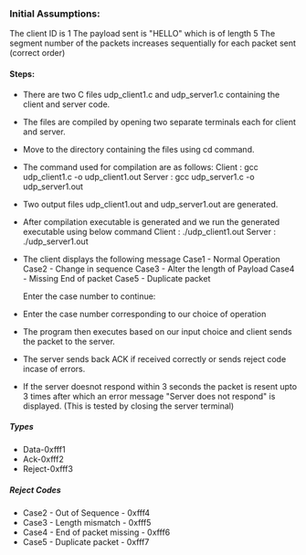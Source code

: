 ### Initial Assumptions: 
The client ID is 1 
The payload sent is "HELLO" which is of length 5
The segment number of the packets increases sequentially for each packet sent (correct order)

#### Steps:
- There are two C files udp_client1.c and udp_server1.c containing the client and server code.
- The files are compiled by opening two separate terminals each for client and server.
- Move to the directory containing the files using cd command.
- The command used for compilation are as follows:
	Client : gcc udp_client1.c -o udp_client1.out
	Server : gcc udp_server1.c -o udp_server1.out
- Two output files udp_client1.out and udp_server1.out are generated.
- After compilation executable is generated and we run the generated executable using below command
	Client : ./udp_client1.out
	Server : ./udp_server1.out
- The client displays the following message 
	Case1 - Normal Operation
	Case2 - Change in sequence
	Case3 - Alter the length of Payload
	Case4 - Missing End of packet
	Case5 - Duplicate packet


	Enter the case number to continue:

- Enter the case number corresponding to our choice of operation
- The program then executes based on our input choice and client sends the packet to the server.
- The server sends back ACK if received correctly or sends reject code incase of errors.
- If the server doesnot respond within 3 seconds the packet is resent upto 3 times after which an error message "Server does not respond" is displayed. (This is tested by closing the server terminal)

##### Types
- Data-0xfff1
- Ack-0xfff2
- Reject-0xfff3

##### Reject Codes
- Case2 - Out of Sequence - 0xfff4
- Case3 - Length mismatch - 0xfff5
- Case4 - End of packet missing - 0xfff6
- Case5 - Duplicate packet - 0xfff7




